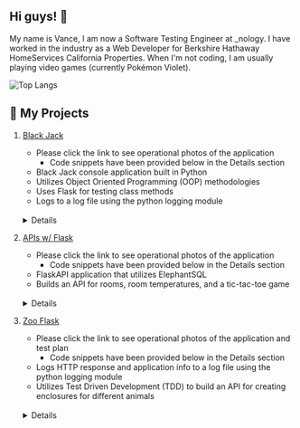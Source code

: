 ## Hi guys! :wave:

My name is Vance, I am now a Software Testing Engineer at _nology. I have worked in the industry as a Web Developer for Berkshire Hathaway HomeServices California Properties. When I'm not coding, I am usually playing video games (currently Pokémon Violet).

![Top Langs](https://github-readme-stats.vercel.app/api/top-langs/?username=vancepope&theme=react&show_icons=true&hide=css,html)

## :pushpin: My Projects

1. <a href="https://github.com/vancepope/blackjack" target="_blank">Black Jack</a>
    - Please click the link to see operational photos of the application
        - Code snippets have been provided below in the Details section
    - Black Jack console application built in Python
    - Utilizes Object Oriented Programming (OOP) methodologies
    - Uses Flask for testing class methods
    - Logs to a log file using the python logging module
    <br />
    <details>
    <summary>Details</summary>
    <br />

    - Classes
        - Card
        - Deck
        - Hand
        - BlackJack
        - TestCard
        - TestDeck
        - TestHand
        - TestBlackJack

        - Methods
            - Card
                - Methods
                    - __repr__
                        - Used to display the cards to user for the player and deaker
                    - __str__
                        - Displays the cards in a string format
                    <img src="/images/card.png" height="400" alt="Code for Card class">

            - Deck
                - Inherits cards, suits and values lists from Card
                - Methods
                    - Getters and Setters
                        - getCards
                        - getSuits
                        - getValues
                        - getDeck
                        - setDeck
                    - creatDeck
                        - Creates the deck
                    - shuffle
                        - Uses the random class to shuffle the deck.
                    - deal
                        - deals the deck to the player and returns a Card
                    <img src="/images/deck.png" height="%50" width="%50" alt="Code for Deck class">

            - Hand
                - Inherits the deck list and the values list from Deck
                - Methods
                    - addCard
                        - Adds a Card to the hand list
                    - ace
                        - Keeps track of aces and assigns an ace the value of 1 or 11 if there is an ace and the value is greater than 21
                    <img src="/images/hand.png" height="%50" width="%50" alt="Code for Hand class">

            - BlackJack
               - This is the main class
               - Getters and Setters
                    - getName 
                    - getIsPlaying
                    - setName
                    - setIsPlaying
                - Methods
                    - hit
                        - Adds a card to the hand list and adjusts the value of an ace accordlingly if the player decides to 'hit'
                    - hitStay
                        - Prompts the user to ask if the user would like hit and to add a card to his hand or would like to stay.
                        - Checks for only the words 'hit' or 'stay'
                            - If the response from the user is different from the check, the user is prompted again to provide the necessary response.
                    - showCards
                        - Displays the dealer's and player's hands along with their values in formatted print statements
                    - play
                        - Prompts the user to enter his/her name
                        - Utilizes a while loop to play multiple games
                        - Checks if the player's hand value ≤ 17 and starts a while loop to allow the player to raise said value if they choose.
                        - Checks the values of the dealer's hand 
                            - If the value is ≤ 21, a while loop will start until the value ≥ 17
                        - Uses condition statements to decide who the winner is of each game
                        - Prompts the user if they would like to play another game.
                    <img src="/images/blackjack1.png" height="907" alt="Code for Black Jack class">
                    <img src="/images/blackjack2.png" height="758" alt="Code for Black Jack class Part 2">

            - TestCard
                - Test Methods
                    - test___repr__
                        - Uses the Mock functionality to mock the __repr__ method and make sure that the values of '10' and 'Diamonds' are represented like '10 of Diamonds'
                    ![Code for Test Card class](/images/testcard.png "Code for Test Card class")

            - TestDeck
                - Fixtures
                    - create_deck
                        - Appends the card and suit list to the deck list of Cards and returns it.
                - Test Methods
                    - test_create_deck
                        - Mocks the create_deck method and ensures the results are the same
                    - test_deal 
                        - Mocks the deal method and ensures the new card is of type Card and that the string is printed as 'Ace of Diamonds'
                    ![Code for Test Deck class](/images/testdeck.png "Code for Test Deck class")
            - TestHand
                - Test Methods
                    - test_add_card
                        - Mocks the addCard method and ensure a list is returned with the length of 1, that it is of type Card, and is printed as 'Ace of Diamonds'
                    ![Code for Test Hand class](/images/testhand.png "Code for Test Hand class")

            - TestBlackJack
                - Test Methods
                    - test_hit_stay
                        - Mocks the hitStay method and ensures that it return a string of 'hit'
                    - test_is_playing
                        - Instantiates the BlackJack class, calls the setter for isPlaying and asserts that they match.
                    ![Code for Test Black Jack class](/images/testblackjack.png "Code for Test Card class")
    </details>
        


2. <a href="https://github.com/vancepope/hello_flask" target="_blank">APIs w/ Flask</a>
    - Please click the link to see operational photos of the application
        - Code snippets have been provided below in the Details section
    - FlaskAPI application that utilizes ElephantSQL 
    - Builds an API for rooms, room temperatures, and a tic-tac-toe game
    <br />
    <details>
    <summary>Details</summary>
    <br />

    - Routes
        - '/'
            - Returns a string of 'Hello Monty'
        - '/api/room'
            - Grabs the name variable from a JSON object
                - Creates room table if it doesn't exist
                    <img src="/images/createroom.png" alt="Query for room route">
                - Inserts room to the rooms table
                    - Returns room id
                    <img src="/images/roomreturnid.png" alt="Query for room route">
                - Returns JSON object notifying the user that the room has been created and an HTTP response code of 201
            <img src="/images/room.png" alt="Code for room route">

        - '/api/temperature'
            - Grabs the temperature and room id, and datetime from a JSON object
                - If datetime isn't provided in the object, the datetime.now method will be called
            - Creates temperature table if it doesn't exist
                <img src="/images/createtemp.png" alt="Query for temp route">
            - Inserts room id, temperature, and date
                <img src="/images/inserttemp.png" alt="Query for temp route">
            - Returns message notifying the user that the temperature was added and a response code of 201
            <img src="/images/temperature.png" alt="Query for temperature route">

        - '/api/room/<int:room_id>'
            - Grabs the id variable from the http path
            - Selects the room by id
                <img src="/images/selectroom.png" alt="Query for room by id route">
            - Returns the room and response code of 200
            <img src="/images/roombyid.png" alt="Code for room by id route">
        
        - '/api/avg_temp'
            - Queries the database for the average temperature
                <img src="/images/avgtempquery.png" alt="Query for avg temp route">
            - Returns JSON object containing average temperature and response code of 200
            <img src="/images/avgtemp.png" alt="Code for avg temp route">

        - '/api/day_count'
            - Queries the database for the number of days
                <img src="/images/numdays.png" alt="Query for number of days route">
            - Returns JSON object containing the number of days and response code of 200
        
        - '/api/tictactoe'
            - Displays a tic-tac-toe game built using HTML, CSS Grid, and JavaScript
            - Calls the render_template method from Flask to render grid.html
    </details>

3. <a href="https://github.com/vancepope/zoo_flask" target="_blank">Zoo Flask</a>
    - Please click the link to see operational photos of the application and test plan
        - Code snippets have been provided below in the Details section
    - Logs HTTP response and application info to a log file using the python logging module
    - Utilizes Test Driven Development (TDD) to build an API for creating enclosures for different animals
    <br />
    <details>
    <summary>Details</summary>
    <br />

    - Methods
        - create_enclsures
            - Receives group_name and dupe_name from JSON object
            - Creates Enclosure table if it doesn't exist
                <img src="/images/querycreateenclosures.png" alt="Create Enclosure Table">
            - Inserts group_name into the Enclosures table if a group_name doesn't exist
                <img src="/images/insertenclosure.png" alt="Add Enclosure">
            - Returns JSON object notifying the user that the enclosure was created
            <img src="/images/codecreateenclosure.png" alt="Create Enclosure Code">

        - create_animals
            - Receives name, quantity, enclosure_id and dupe from JSON object
            - Creates Animals table if it doesn't exist
                <img src="/images/querycreateanimals.png" alt="Create Animals Table">
            - Inserts name, quantity, enclosure_id into the Animals table if a name doesn't exist
                <img src="/images/queryinsertanimal.png" alt="Add Animal">
            - Returns JSON object notifying the user that the enclosure was created
            <img src="/images/codecreateanimals.png" alt="Create Animals Code">

        - get_animal
            - Receives id from HTTP path
            - Selects the correct animal by id
                <img src="/images/queryselectanimalbyid.png" alt="Get Animal">
            - Returns JSON object to the client side
            <img src="/images/codegetanimal.png" alt="Get Animal Code">   

        - get_enclosure
            - Receives enclosure_id from HTTP path
            - Selects the correct enclosure by enclosure_id
                <img src="/images/queryselectenclosuresbyid.png" alt="Get Enclosure">
            - Returns JSON object to the client side
            <img src="/images/codegetenclosure.png" alt="Create Animals Code">

        - get_animals
            - Selects all animals within the Animals table
                <img src="/images/queryselectanimals.png" alt="Get All Animals">
            - Appends the result to a data list of JSON objects
            - Returns the data list to the client side
            <img src="/images/codegetanimals.png" alt="Get Animals Code">

        - get_enclosures
            - Selects all enclosure within the Enclosures table
                <img src="/images/queryselectenclosures.png" alt="Get All Enclosures">
            - Appends the result to a data list of JSON objects
            - Returns the data list to the client side
            <img src="/images/codegetanimals.png" alt="Get Animals Code">

        - add_enclosure
            - Receives name and dupe from HTTP Body
            - Insert name into Enclosures if it doesn't exist
                <img src="/images/insertenclosure.png" alt="Add Enclosure">
            - Returns a JSON object notifying the user that the enclosure has been created
            <img src="/images/codeaddenclosure.png" alt="Add Enclosure Code">

        - add_animal
            - Receives group_name and dupe_name from HTTP Body
            - Insert name into Animals if it doesn't exist
                <img src="/images/queryinsertanimal.png" alt="Add Animal">
            - Returns a JSON object notifying the user that the enclosure has been created
            <img src="/images/codeaddanimal.png" alt="Add Animal Code">

        - display animals
            - Executes an inner join on enclosures and animals
                <img src="/images/querydisplayanimals.png" alt="Display Animal">
            - Appends the result to a data list of JSON objects
            - Returns data list to the client side
            <img src="/images/codedisplayanimals.png" alt="Display Animals Code">

    - Test Methods
        - test_connection
            - Uses fixture called connection to create Enclosures table if it doesn't exist
            - Inserts enclosure based on the sample date provided within the fixture if it doesn't exist
            - Prints and logs the expected output and actual output
            - Asserts that the length of the result > 0
            <img src="/images/testconnection.png" alt="Test Connection">

        - test_create_animals
            - Uses fixture called create_animals to create Animals table if it doesn't exist
            - Prints and logs the expected output and actual output
            - Asserts that the length of the result > 0
            <img src="/images/testcreateanimals.png" alt="Test Create Animals">

        - test_create_enclosures
            - Uses fixture called create_enclosures to create Enclosures table if it doesn't exist
            - Prints and logs the expected output and actual output
            - Asserts that the length of the result > 0
            <img src="/images/testcreateenclosures.png" alt="Test Create Enclosures">

        - test_add_enclosure
            - Uses fixture called add_enclosure to insert an enclosure based on the data provided if the enclosure doesn't already exist
            - Selects enclosures from the enclosure tables
            - Prints and logs the expected output and actual output
            - Asserts that the length of the result < 1
            <img src="/images/testaddenclosure.png" alt="Test Add Enclosure">

        - test_add_animal
            - Uses fixture called add_animal to insert an animal based on the data provided if the animal doesn't already exist
            - Selects enclosures from the animals tables
            - Prints and logs the expected output and actual output
            - Asserts that the length of the result < 1
            <img src="/images/testaddanimal.png" alt="Test Add Animal">

        - test_display_animals
            - Executes a inner join on the Enclosure and Animals tables
            - Appends the results to a data list of JSON objects
            - Asserts that the data > 0 and the type is list
            - Prints and logs the expected output and actual output
            <img src="/images/testdisplayanimals.png" alt="Test Display Animals">
    </details>